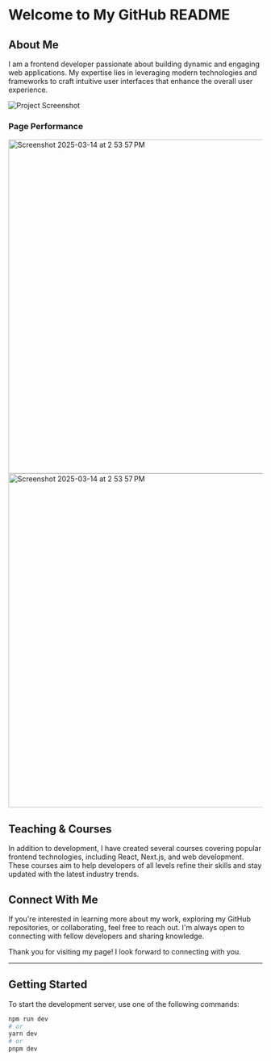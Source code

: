 # Welcome to My GitHub README

## About Me

I am a frontend developer passionate about building dynamic and engaging web applications. My expertise lies in leveraging modern technologies and frameworks to craft intuitive user interfaces that enhance the overall user experience.

![Project Screenshot](https://user-images.githubusercontent.com/121618523/236869928-0f638ca7-9ccd-4e08-8425-b38414827c9b.png)

### Page Performance

<img width="662" alt="Screenshot 2025-03-14 at 2 53 57 PM" src="https://github.com/user-attachments/assets/206e9590-cdc9-40d2-8ec4-5c03b6985824" />
<img width="662" alt="Screenshot 2025-03-14 at 2 53 57 PM" src="https://github.com/user-attachments/assets/dabacc3a-9fe1-4b11-a5cb-6687f5652113" />

## Teaching & Courses

In addition to development, I have created several courses covering popular frontend technologies, including React, Next.js, and web development. These courses aim to help developers of all levels refine their skills and stay updated with the latest industry trends.

## Connect With Me

If you're interested in learning more about my work, exploring my GitHub repositories, or collaborating, feel free to reach out. I'm always open to connecting with fellow developers and sharing knowledge.

Thank you for visiting my page! I look forward to connecting with you.

---

## Getting Started

To start the development server, use one of the following commands:

```bash
npm run dev
# or
yarn dev
# or
pnpm dev
